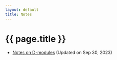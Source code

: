 ```yaml
---
layout: default
title: Notes
---
```


# {{ page.title }}

- [Notes on D-modules](https://yzzou.github.io/notes/notes_dmodules.pdf) (Updated on Sep 30, 2023)